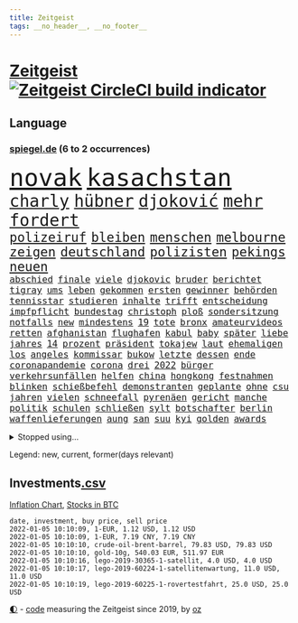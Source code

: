 ```yaml
---
title: Zeitgeist
tags: __no_header__, __no_footer__
---
```


# [Zeitgeist](https://oliz.io/zeitgeist/) [![Zeitgeist CircleCI build indicator](https://circleci.com/gh/ooz/zeitgeist.svg?style=shield)](https://circleci.com/gh/ooz/zeitgeist)

## Language

<h3><a href="https://www.spiegel.de" target="_blank">spiegel.de</a> (6 to 2 occurrences)</h3>
<p style="font-family:monospace">
<span style="font-size:32pt"><a href="news_links.html#novak" class="current">novak</a></span>
<span style="font-size:32pt"><a href="news_links.html#kasachstan" class="new">kasachstan</a></span>
<br>
<span style="font-size:22pt"><a href="news_links.html#charly" class="current">charly</a></span>
<span style="font-size:22pt"><a href="news_links.html#hübner" class="current">hübner</a></span>
<span style="font-size:22pt"><a href="news_links.html#djoković" class="current">djoković</a></span>
<span style="font-size:22pt"><a href="news_links.html#mehr" class="current">mehr</a></span>
<span style="font-size:22pt"><a href="news_links.html#fordert" class="current">fordert</a></span>
<br>
<span style="font-size:17pt"><a href="news_links.html#polizeiruf" class="current">polizeiruf</a></span>
<span style="font-size:17pt"><a href="news_links.html#bleiben" class="current">bleiben</a></span>
<span style="font-size:17pt"><a href="news_links.html#menschen" class="current">menschen</a></span>
<span style="font-size:17pt"><a href="news_links.html#melbourne" class="current">melbourne</a></span>
<span style="font-size:17pt"><a href="news_links.html#zeigen" class="current">zeigen</a></span>
<span style="font-size:17pt"><a href="news_links.html#deutschland" class="current">deutschland</a></span>
<span style="font-size:17pt"><a href="news_links.html#polizisten" class="current">polizisten</a></span>
<span style="font-size:17pt"><a href="news_links.html#pekings" class="new">pekings</a></span>
<span style="font-size:17pt"><a href="news_links.html#neuen" class="current">neuen</a></span>
<br>
<span style="font-size:12pt"><a href="news_links.html#abschied" class="current">abschied</a></span>
<span style="font-size:12pt"><a href="news_links.html#finale" class="current">finale</a></span>
<span style="font-size:12pt"><a href="news_links.html#viele" class="current">viele</a></span>
<span style="font-size:12pt"><a href="news_links.html#djokovic" class="current">djokovic</a></span>
<span style="font-size:12pt"><a href="news_links.html#bruder" class="current">bruder</a></span>
<span style="font-size:12pt"><a href="news_links.html#berichtet" class="current">berichtet</a></span>
<span style="font-size:12pt"><a href="news_links.html#tigray" class="current">tigray</a></span>
<span style="font-size:12pt"><a href="news_links.html#ums" class="current">ums</a></span>
<span style="font-size:12pt"><a href="news_links.html#leben" class="current">leben</a></span>
<span style="font-size:12pt"><a href="news_links.html#gekommen" class="current">gekommen</a></span>
<span style="font-size:12pt"><a href="news_links.html#ersten" class="current">ersten</a></span>
<span style="font-size:12pt"><a href="news_links.html#gewinner" class="current">gewinner</a></span>
<span style="font-size:12pt"><a href="news_links.html#behörden" class="current">behörden</a></span>
<span style="font-size:12pt"><a href="news_links.html#tennisstar" class="current">tennisstar</a></span>
<span style="font-size:12pt"><a href="news_links.html#studieren" class="current">studieren</a></span>
<span style="font-size:12pt"><a href="news_links.html#inhalte" class="current">inhalte</a></span>
<span style="font-size:12pt"><a href="news_links.html#trifft" class="current">trifft</a></span>
<span style="font-size:12pt"><a href="news_links.html#entscheidung" class="current">entscheidung</a></span>
<span style="font-size:12pt"><a href="news_links.html#impfpflicht" class="current">impfpflicht</a></span>
<span style="font-size:12pt"><a href="news_links.html#bundestag" class="current">bundestag</a></span>
<span style="font-size:12pt"><a href="news_links.html#christoph" class="current">christoph</a></span>
<span style="font-size:12pt"><a href="news_links.html#ploß" class="new">ploß</a></span>
<span style="font-size:12pt"><a href="news_links.html#sondersitzung" class="current">sondersitzung</a></span>
<span style="font-size:12pt"><a href="news_links.html#notfalls" class="current">notfalls</a></span>
<span style="font-size:12pt"><a href="news_links.html#new" class="current">new</a></span>
<span style="font-size:12pt"><a href="news_links.html#mindestens" class="current">mindestens</a></span>
<span style="font-size:12pt"><a href="news_links.html#19" class="current">19</a></span>
<span style="font-size:12pt"><a href="news_links.html#tote" class="current">tote</a></span>
<span style="font-size:12pt"><a href="news_links.html#bronx" class="new">bronx</a></span>
<span style="font-size:12pt"><a href="news_links.html#amateurvideos" class="new">amateurvideos</a></span>
<span style="font-size:12pt"><a href="news_links.html#retten" class="current">retten</a></span>
<span style="font-size:12pt"><a href="news_links.html#afghanistan" class="current">afghanistan</a></span>
<span style="font-size:12pt"><a href="news_links.html#flughafen" class="current">flughafen</a></span>
<span style="font-size:12pt"><a href="news_links.html#kabul" class="current">kabul</a></span>
<span style="font-size:12pt"><a href="news_links.html#baby" class="current">baby</a></span>
<span style="font-size:12pt"><a href="news_links.html#später" class="current">später</a></span>
<span style="font-size:12pt"><a href="news_links.html#liebe" class="current">liebe</a></span>
<span style="font-size:12pt"><a href="news_links.html#jahres" class="current">jahres</a></span>
<span style="font-size:12pt"><a href="news_links.html#14" class="current">14</a></span>
<span style="font-size:12pt"><a href="news_links.html#prozent" class="current">prozent</a></span>
<span style="font-size:12pt"><a href="news_links.html#präsident" class="current">präsident</a></span>
<span style="font-size:12pt"><a href="news_links.html#tokajew" class="new">tokajew</a></span>
<span style="font-size:12pt"><a href="news_links.html#laut" class="current">laut</a></span>
<span style="font-size:12pt"><a href="news_links.html#ehemaligen" class="current">ehemaligen</a></span>
<span style="font-size:12pt"><a href="news_links.html#los" class="current">los</a></span>
<span style="font-size:12pt"><a href="news_links.html#angeles" class="current">angeles</a></span>
<span style="font-size:12pt"><a href="news_links.html#kommissar" class="current">kommissar</a></span>
<span style="font-size:12pt"><a href="news_links.html#bukow" class="new">bukow</a></span>
<span style="font-size:12pt"><a href="news_links.html#letzte" class="current">letzte</a></span>
<span style="font-size:12pt"><a href="news_links.html#dessen" class="current">dessen</a></span>
<span style="font-size:12pt"><a href="news_links.html#ende" class="current">ende</a></span>
<span style="font-size:12pt"><a href="news_links.html#coronapandemie" class="current">coronapandemie</a></span>
<span style="font-size:12pt"><a href="news_links.html#corona" class="current">corona</a></span>
<span style="font-size:12pt"><a href="news_links.html#drei" class="current">drei</a></span>
<span style="font-size:12pt"><a href="news_links.html#2022" class="current">2022</a></span>
<span style="font-size:12pt"><a href="news_links.html#bürger" class="current">bürger</a></span>
<span style="font-size:12pt"><a href="news_links.html#verkehrsunfällen" class="new">verkehrsunfällen</a></span>
<span style="font-size:12pt"><a href="news_links.html#helfen" class="current">helfen</a></span>
<span style="font-size:12pt"><a href="news_links.html#china" class="current">china</a></span>
<span style="font-size:12pt"><a href="news_links.html#hongkong" class="current">hongkong</a></span>
<span style="font-size:12pt"><a href="news_links.html#festnahmen" class="current">festnahmen</a></span>
<span style="font-size:12pt"><a href="news_links.html#blinken" class="current">blinken</a></span>
<span style="font-size:12pt"><a href="news_links.html#schießbefehl" class="new">schießbefehl</a></span>
<span style="font-size:12pt"><a href="news_links.html#demonstranten" class="current">demonstranten</a></span>
<span style="font-size:12pt"><a href="news_links.html#geplante" class="current">geplante</a></span>
<span style="font-size:12pt"><a href="news_links.html#ohne" class="current">ohne</a></span>
<span style="font-size:12pt"><a href="news_links.html#csu" class="current">csu</a></span>
<span style="font-size:12pt"><a href="news_links.html#jahren" class="current">jahren</a></span>
<span style="font-size:12pt"><a href="news_links.html#vielen" class="current">vielen</a></span>
<span style="font-size:12pt"><a href="news_links.html#schneefall" class="current">schneefall</a></span>
<span style="font-size:12pt"><a href="news_links.html#pyrenäen" class="new">pyrenäen</a></span>
<span style="font-size:12pt"><a href="news_links.html#gericht" class="current">gericht</a></span>
<span style="font-size:12pt"><a href="news_links.html#manche" class="current">manche</a></span>
<span style="font-size:12pt"><a href="news_links.html#politik" class="current">politik</a></span>
<span style="font-size:12pt"><a href="news_links.html#schulen" class="current">schulen</a></span>
<span style="font-size:12pt"><a href="news_links.html#schließen" class="current">schließen</a></span>
<span style="font-size:12pt"><a href="news_links.html#sylt" class="new">sylt</a></span>
<span style="font-size:12pt"><a href="news_links.html#botschafter" class="current">botschafter</a></span>
<span style="font-size:12pt"><a href="news_links.html#berlin" class="current">berlin</a></span>
<span style="font-size:12pt"><a href="news_links.html#waffenlieferungen" class="current">waffenlieferungen</a></span>
<span style="font-size:12pt"><a href="news_links.html#aung" class="current">aung</a></span>
<span style="font-size:12pt"><a href="news_links.html#san" class="current">san</a></span>
<span style="font-size:12pt"><a href="news_links.html#suu" class="current">suu</a></span>
<span style="font-size:12pt"><a href="news_links.html#kyi" class="current">kyi</a></span>
<span style="font-size:12pt"><a href="news_links.html#golden" class="current">golden</a></span>
<span style="font-size:12pt"><a href="news_links.html#awards" class="current">awards</a></span>
</p>
<details>
<summary>Stopped using...</summary>
<p class="former" style="font-size:12pt">
exemplare(446) starke(446) beschließt(445) draußen(445) prüfung(445) alternativen(444) durchsucht(444) erholung(444) komplizen(444) modernen(444) schlechten(444) verschaffen(444) abends(443) außenminister(443) flick(443) konzernchef(443) persönliche(443) scheuer(443) strafmaßnahmen(443) williams(443) erfahrungen(442) kanzlerin(442) muster(442) private(442) subventionen(442) tode(442) unterschiede(442) warentest(442) anwalt(441) bessere(441) brettspiele(441) egal(441) einführen(441) elfmeter(441) fraktionschef(441) gesamte(441) nannte(441) rückschlag(441) schlag(441) sechsten(441) stil(441) verkehrsminister(441) 2000(440) angebot(440) auslöser(440) dahin(440) euphorie(440) extreme(440) mahnt(440) nachfolge(440) regieren(440) unentschieden(440) ursula(440) vorliegt(440) begrenzen(439) begründung(439) gewaltige(439) haare(439) identifiziert(439) ignoriert(439) radsport(439) angeklagt(438) bars(438) christopher(438) einzug(438) entschied(438) erneuter(438) gerecht(438) kochinstituts(438) kritische(438) kurve(438) mathias(438) wartet(438) wege(438) berlins(437) beschließen(437) co₂(437) eingebrochen(437) einziehen(437) erinnerungen(437) fahrrad(437) hinterlassen(437) horst(437) jury(437) längere(437) positionen(437) studierenden(437) tödlicher(437) zurzeit(437) 39(436) bewerber(436) bundeskanzlerin(436) coronalockdown(436) digitaler(436) festnahme(436) gearbeitet(436) gerufen(436) geschickt(436) gigantische(436) hammer(436) hansi(436) heimlich(436) microsoft(436) norbert(436) nutzte(436) preisen(436) ursachen(436) veranstaltung(436) zentrale(436) allianz(435) ankündigung(435) astrazeneca(435) ausgegeben(435) erbe(435) format(435) klimaneutral(435) koch(435) nachwuchs(435) schmidt(435) schnelltests(435) still(435) verdächtigt(435) verstärken(435) gefährden(434) kulissen(434) lob(434) opfers(434) razzia(434) regionen(434) reißt(434) trennt(434) 2023(433) anderthalb(433) anruf(433) bestes(433) bewegung(433) gelegenheit(433) nachspiel(433) regiert(433) übernahme(433) beinahe(432) deutet(432) halben(432) lager(432) neuem(432) normalität(432) schönsten(432) verteilung(432) wahre(432) arbeitslosigkeit(431) institut(431) könig(431) melanie(431) nationale(431) offensive(431) zinsen(431) üben(431) gaben(430) spektakulären(430) werbung(430) eindämmen(429) geklärt(429) irak(429) noten(429) schwerem(429) schwierigkeiten(429) siegte(429) transporter(429) anzeigen(428) aufbruch(428) dar(428) dieselskandal(428) digitalen(428) gekauft(428) kommunistische(428) notruf(428) rat(428) rechts(428) unten(428) 11(427) fakten(427) kanzleramtschef(427) kostet(427) spekulationen(427) zigaretten(427) zwischenzeitlich(427) begründet(426) ermittlern(426) kanzlerschaft(426) negative(426) verbände(426) 52(425) mode(425) roger(425) schottland(425) ecken(424) grünenchef(424) hürde(424) strenge(424) attacken(423) begeistert(423) exporte(423) herzen(423) kontrollen(423) spaß(423) verteidigen(423) zeugin(423) abgewiesen(422) haftstrafen(422) moskaus(422) verschwiegen(422) auftreten(421) auktion(421) brandstiftung(421) detail(421) genauso(421) option(421) rückzug(421) belege(420) drohe(420) marsch(420) mitnehmen(420) provokation(420) schwerverletzte(420) verklagen(420) einheitliche(419) hunger(419) spotify(419) weckt(419) begriff(418) frisch(418) gesichert(418) singapur(417) treiben(417) bundes(416) bushido(415) unterschrieben(415) fan(414) laufenden(414) projekte(413) hausarrest(412) nationalteam(412) spahns(412) steigern(412) syrer(411) america(410) coronazeiten(409) ministerien(409) pushbacks(409) aktivist(408) hohem(408) museum(408) benötigte(407) impfkommission(407) schock(407) unterdessen(407) verfolger(407) wendet(407) wiener(407) auseinandersetzung(406) flagge(406) jubeln(406) apples(404) psychisch(403) staus(403) schaut(402) gewarnt(401) intelligenz(401) intensivstation(401) künstliche(401) munition(401) suchten(401) bewaffneten(399) festhalten(399) thüringer(398) weitermachen(398) grünenchefin(397) überfall(397) laufbahn(396) prägte(395) gewannen(394) rodrigo(394) startup(394) vertraute(394) jones(393) schätzen(393) sammelte(390) ursprünglich(390) wasserstoff(388) normalerweise(385) indiana(384) offener(383) teuren(383) sammeln(382) hagen(381) schach(380) herzinfarkt(377) beheben(375) bestechung(375) coronafolgen(375) discounter(375) versammelt(373) boomt(370) vertrauten(370) unfällen(369) kilo(368) 13jährige(366) abgabe(363) flogen(361) herrschaft(361) rüstet(361) aufheben(358) heidelberg(358) 150000(357) bauarbeiten(357) biontech/pfizer(357) dosis(344) unterschrift(342) arbeitsgericht(338) infos(336) klettert(330) vereinbarung(324) völkermord(323) flächendeckend(315) panzer(312) estland(310) vormarsch(309) walterborjans(306) wunden(305) medaille(300) carlos(296) längerem(295) 53jähriger(294) indigenen(292) westberlin(287) übung(287) interessante(272) abgestürzt(268) 15jähriger(265) bewirbt(265) nationalelf(262) geschützte(261) zoff(259) enthalten(249) ferdinand(248) illusion(246) vorgesetzten(246) bildtv(242) wütenden(239) verstappens(234) erwachsen(233) erschüttern(232) motorrad(232) label(226) 2013(224) auszeichnung(224) neudelhi(222) beispiellose(221) zwickau(220) hingelegt(217) absolute(215) fronten(214) nationaltrainer(213) litten(212) johansson(211) strafverfolgung(211) fußballklub(207) gefälscht(207) lehrerverband(206) mitregieren(205) einsätze(204) verließ(201) ausgezahlt(200) organisierten(199) vorgang(199) wessen(199) laune(198) serbien(198) stein(195) us(194) bevorzugt(192) notlandung(192) menschenmenge(191) kw(189) hochrechnung(187) wussten(187) allgegenwärtig(186) umfang(186) aufzunehmen(185) vormittag(185) bauern(183) eingemischt(183) ernstfall(183) fotografen(183) profil(183) vorerkrankungen(183) wahlsieger(183) ausnahme(182) bestseller(182) pendler(182) guido(181) jahrelange(181) machtwechsel(179) ranking(179) kümmern(178) erbeutet(177) jamaika(177) rängen(176) lucas(175) besseres(174) coup(171) hebel(171) zeugnis(171) anpassen(170) instrumente(169) leuchten(169) merkwürdigen(169) misshandlung(169) russen(169) aufsichtsratschef(168) günstige(168) rezepte(168) warnungen(168) 1941(167) 72(166) stockt(166) genauer(164) verliebt(164) visa(164) 1997(163) abgeordneter(163) warteten(163) britney(162) spears(162) anwohnern(160) geldwäsche(160) verteidigungsministeriums(159) dick(158) zugestimmt(158) zwischendurch(157) gegenwart(156) nächster(156) alqaida(155) tätig(155) umzug(155) abgesehen(154) überfüllt(154) überwältigender(154) 18jährige(153) abtreibungsgesetz(153) schrecklich(150) wunderkind(150) kartellbehörde(149) kreativ(149) verkauften(149) alleingang(148) lebten(148) 31jährige(147) dankte(146) verdrängt(145) sportlern(144) metall(143) abschiebungen(142) kolumbianische(142) krater(142) oberbayern(142) rauch(142) weibliche(142) planet(141) topmanager(141) formel1pressestimmen(140) schutzmaßnahmen(140) begreifen(139) camp(139) amoklauf(138) anstatt(138) dieselfahrzeugen(138) norweger(137) 80jähriger(136) badenbaden(135) drastischer(135) chinesen(134) mobiles(134) dfbfrauen(133) get(133) kinderärzte(132) russischem(132) schwarz(132) strafmaß(132) 1976(131) geeignet(131) kulisse(131) aufwand(130) verbinden(130) autokraten(129) angemeldet(128) sechste(128) aufträge(127) polizeigewahrsam(127) 69(126) fünfkampf(126) helene(126) reiten(126) coronaleugnern(125) flüchtlingskrise(125) gewählte(124) verheiratet(124) conte(123) gewagt(123) schwierigste(123) betreffen(122) boxer(122) fatalen(122) geschätzt(122) marathon(122) unerwünscht(122) favoritenrolle(121) köpfen(121) aktivieren(120) beute(120) röttgen(120) öffentlicher(120) ten(119) bezug(118) immobilienkonzern(118) 39jähriger(117) gotteslästerung(117) entschädigt(116) hubschrauberabsturz(116) miese(116) nazivergleichen(116) wirtschaftskrise(116) 1961(115) rundfunks(115) düsseldorfer(114) herstellung(114) juristisches(114) konfisziert(114) beate(113) craig(113) machtübernahme(113) kameke(112) logistik(112) losgegangen(112) nadine(112) autokonzerne(111) freundinnen(111) durchgeführt(110) fußballbundes(110) müttern(110) wahlkampfauftakt(110) beeinflusste(109) investiert(109) coronatoten(108) göringeckardt(108) hauptgrund(108) mesut(108) pastor(108) özil(108) award(107) mordkommission(107) spielmacher(107) ausharren(106) haushalt(106) heimspiel(106) iaea(106) partien(106) tierwelt(106) exmann(104) polnischbelarussischen(104) staatsangehörigkeit(104) alias(103) friedensnobelpreisträgerin(103) hawaii(103) neuesten(103) tanzt(103) verbündeten(103) überraschende(103) limousine(102) regelungen(102) entlasten(100) prangert(100) abba(99) anführen(99) koalitionsverhandlungen(99) späte(99) verteidigte(99) voyage(99) toxische(98) volkspartei(98) zeitgleich(98) gerichtsentscheidung(97) südlichen(97) angeschlossen(96) kinderreportern(96) usstadt(96) stach(95) 30jährige(94) dealer(94) katrin(94) protokoll(94) 06(93) menschliche(93) umbruch(93) demokratieaktivisten(92) euaußengrenze(92) geschäftsführerin(92) lahmt(92) newsblog(92) spdvorsitzende(92) staatsanwältin(92) söders(92) infektionsschutzgesetz(91) pflegeheimen(91) statistisch(91) arten(90) exklusiven(90) gesenkt(90) gestimmt(90) härtester(90) pazifik(90) tumulten(90) usmagazin(90) vertuschung(90) wobei(90) gutgehen(89) kinderinterview(89) talk(89) 3gregel(88) digitales(88) duos(88) feature(88) industriestaaten(88) nolan(88) wmqualifikation(88) angeprangert(87) angeschlagenen(87) elektrizität(87) enkelin(87) großmutter(87) kinderarzt(87) krankschreibung(87) millionengewinn(87) 19jährigen(86) berichterstatter(86) finanzhilfen(86) geschmolzen(86) chaotischsten(85) gebeutelte(85) performance(85) söldnertruppe(85) züchter(85) bundesligatopspiel(84) durchgefallen(84) eindringlich(84) immobilie(84) umgebracht(84) abhängigkeit(83) besserer(83) lithium(83) tvduell(83) versöhnlich(83) vulkaninsel(83) alnusra(82) bildet(82) biontechgründer(82) brüskiert(82) kampfstarker(82) miete(82) steak(82) blatt(80) coronaphase(80) derby(80) erholte(80) ernsthafte(80) exportiert(80) ortsteil(80) tweets(80) alberto(79) außenamt(79) coronabilanz(79) finanzkrise(79) gabriela(79) tvdebatte(79) bombenanschlag(78) burundi(78) kaperte(78) erklärungen(77) fehlentscheidung(77) komponierte(77) manipulierten(77) riskieren(77) sonderparteitag(77) zahlungsunfähigkeit(77) anleihe(76) goldmedaillengewinnerin(76) ham(76) verschlechtert(76) vulkans(76) zinszahlung(76) luc(75) nachfolgern(75) hamm(74) novatek(74) ole(74) rauswurf(74) vorträge(74) zuständigkeit(74) empfindlichen(73) kampfansage(73) rwe(73) siebenmal(73) vogel(73) weiche(73) exekutionen(72) gange(72) handschellen(72) kleineren(72) tierarten(72) verspielen(72) angesprochen(71) hitzewellen(71) jesse(71) lea(71) ovations(71) partnern(71) standing(71) zukommen(71) bewahrte(70) bundestagsfraktion(70) flaschenhalsrezession(70) hast(70) knüpfen(70) tasche(70) wich(70) energiekrise(69) exjusochef(69) löschung(69) überglücklich(69) 3ddrucker(68) lol(68) meistern(68) nachziehen(68) neuaufstellung(68) äußerten(68) beider(67) bundesverwaltungsgericht(67) europacup(67) steckten(67) abstriche(66) carolina(66) haushaltssperre(66) sam(66) suizid(66) verstand(66) zurückgezogen(66) begrüßen(65) fdppolitikerin(65) zerknirscht(65) ach(64) berufsschule(64) biene(64) blätter(64) bundesliganiederlage(64) bundesligist(64) exsprecherin(64) hengst(64) kläger(64) menschheit(64) verkündung(64) aue(63) erzgebirge(63) gewachsen(63) panama(63) selbsttests(63) strackzimmermann(63) enteignung(62) eupolitiker(62) ig(62) materialknappheit(62) sekte(62) tshirts(62) twitteraccount(62) verdachtsfall(62) gewerbe(61) hassparolen(61) saal(61) single(61) studenten(61) verwerfungen(61) dfbteam(60) entwickler(60) fassade(60) feldenkirchen(60) geklaut(60) verteidigungspolitik(60) vorschlagen(60) votiert(60) ampelverhandlungen(59) doppelspitze(59) eingefroren(59) erschlagen(59) erwartung(59) gefährt(59) importiert(59) kinderklinik(59) mond(59) unsicherheiten(59) baubranche(58) berühmter(58) bewältigte(58) co2preis(58) generäle(58) gesetzen(58) klimafreundlicher(58) övp(58) bundesebene(57) gerichtsverfahren(57) gezerrt(57) kroatische(57) national(57) schleuser(57) vereidigung(57) drastischeren(56) dschungel(56) korruptionsvorwürfe(56) magie(56) meeresgrund(56) rechtsextrem(56) späteren(56) warnstreiks(56) arsch(55) bedrängt(55) notfallzulassung(55) schallenberg(55) repräsentantenhaus(54) strafverfahren(54) durchgestochen(53) einsturz(53) medienkonzern(53) physikerin(53) priesemann(53) totgeprügelt(53) umsetzung(53) verlobt(53) verunglückte(53) viola(53) zulieferer(53) österreichischer(53) überlastung(53) haftanstalt(52) norderstedt(52) oberst(52) rechtsextremer(52) 74(51) attentate(51) drogenhandel(51) entwicklungsländern(51) kardashian(51) kommentiert(51) künstlerinnen(51) pelze(51) strommast(51) todesurteile(51) beruft(50) döpfner(50) intensivpatienten(50) jungstar(50) lieferte(50) polnischer(50) samariter(50) versorger(50) vorzugehen(50) geworben(49) großbanken(49) kommissionspräsidentin(49) komplizierter(49) milliardenstrafe(49) objekt(49) straßenbahn(49) finanzspritze(48) geschnappt(48) maskenaffäre(48) nochgesundheitsminister(48) potter(48) staatsspitze(48) ampelbündnis(47) asylsuchenden(47) baseballschläger(47) christlichen(47) parteivorstand(47) pkwmaut(47) härten(46) luitz(46) rechnungshof(46) robuste(46) sonderweg(46) verbundenen(46) verwehrt(46) absprachen(45) aufgeteilt(45) faires(45) folgende(45) verglichen(45) beschlagnahmte(44) hilfsmittel(44) oberlandesgericht(44) schärferes(44) wikileaksgründers(44) auslieferungen(43) blockabfertigung(43) europarat(43) geheimnisse(43) hinterließ(43) hochseewindparks(43) luftwaffe(43) seitenlinie(43) spieltisch(43) abschlussbericht(42) amanal(42) gruselig(42) kurz'(42) legendäre(42) marion(42) petros(42) valencia(42) waffenhandel(42) wichtigster(42) coronalockdowns(41) erlauben(41) kavala(41) willemsen(41) 14000(40) bruders(40) formulierung(40) kräftigen(40) tötungsdelikts(40) verlockend(40) ämtern(40) anwenden(39) hochhaus(39) kriegen(39) osman(39) photo(39) seibert(39) siena(39) wartezeiten(39) abschiebung(38) hinrichtungen(38) mehrmals(38) schwört(38) zugute(38) abgreifen(37) ausstoß(37) coronamedikaments(37) geflecht(37) molnupiravir(37) perfekt(37) zweifache(37) backen(36) ethikrat(36) formuliert(36) gerechtfertigt(36) schreck(36) autokäufer(35) beraubt(35) blauen(35) boykottieren(35) brandenburgischen(35) erhältlich(35) fußballs(35) hager(35) medienrummel(35) plazenta(35) reißen(35) rücknahme(35) urkunde(35) verkehrssektor(35) vorgesehen(35) dwayne(34) gefährlichste(34) mittelstand(34) schildkröten(34) sexismus(34) trophäen(34) betriebsrat(33) christiane(33) geisel(33) kamele(33) ministeramt(33) rückseite(33) 175(32) bauunternehmen(32) bemerkenswerten(32) intensiv(32) lifte(32) zahlungsschwierigkeiten(32) zoran(32) zuverlässig(32) üblicherweise(32) karibik(31) korridor(31) lärm(31) people's(31) coronadebatte(30) gefoltert(30) gegenzug(30) herber(30) impfskeptikerin(30) kleid(30) lettland(30) nicaragua(30) ostafrikanischen(30) ubahn(30) unterhaltung(30) getrennte(29) hetze(29) house(29) memmingen(29) strompreis(29) vorstellt(29) wmfinale(29) auffrischungsimpfungen(28) energiequelle(28) euinnenkommissarin(28) jahrescharts(28) kaiserslautern(28) mund(28) notrufe(28) pandemiebeschränkungen(28) regional(28) schieflage(28) sexualisierte(28) unbegründet(28) wirklichkeit(28) wirtschaftlich(28) ylva(28) ausblieb(27) coronaboosterimpfung(27) millionenwert(27) naturschutzorganisation(27) 113(26) aggressionen(26) coronakrisenstab(26) ehrlich(26) geschmack(26) juwelen(26) parlamentarischen(26) patientinnen(26) stall(26) starkes(26) teslaaktien(26) total(26) unerlaubter(26) jude(25) pufpaff(25) sachverständigenrat(25) wirtschaftsweisen(25) dosbpräsident(24) dream(24) inhaftierter(24) militärchef(24) unterschreiben(24) welthit(24) 432(23) alfons(23) geht’s(23) hörmann(23) iraker(23) kommilitonen(23) sportbund(23) aggression(22) amtsinhaber(22) definierte(22) dosb(22) nachgeschärft(22) perus(22) pickuptrucks(22) resultieren(22) schönheitswettbewerb(22) abgenommen(21) archiviert(21) baldkanzler(21) begegnet(21) gedruckt(21) kick(21) michigan(21) pflegeberufe(21) coronahotspot(20) defactoregierungschefin(20) finanzchef(20) herausforderer(20) ischgl(20) rotgrüngelbe(20) sohnes(20) usrepräsentantenhaus(20) algaddafi(19) alislam(19) bauernverband(19) billig(19) ideologische(19) machthabers(19) saif(19) wiederzuerkennen(19) atomstrom(18) extremsportler(18) größtes(18) 00(17) 43jährige(17) ausschlag(17) geschäftsführende(17) kinderbuch(17) management(17) verimpft(17) wettrennen(17) ethikratmitglied(16) gewaltbereite(16) khashoggi(16) ständiger(16) wellenbrecher(16) berechnet(15) einstimmig(15) krisenstab(15) zocken(15) überzeugten(15) bestritten(14) epsteins(14) halbmarathon(14) ligaspiele(14) organisatoren(14) schande(14) trainerdebüt(14) ussanktionen(14) ampelspitzen(13) berufsspezifische(13) beschäftige(13) kronprinz(13) menschlich(13) ministerposten(13) probezeit(13) verdopplung(13) verschiedenen(13) wta(13) attraktiver(12) beliebten(12) hildegard(12) interimscoach(12) sank(12) shakespeare(12) streitpunkt(12) texte(12) angekündigte(11) recycling(11) salzburger(11) swift(11) unterzeichnen(11) wtachef(11)
</p>
</details>
<p>Legend: <span class="new">new</span>, <span class="current">current</span>, <span class="former">former(days relevant)</span></p>

## Investments[.csv](investments.csv)

[Inflation Chart](https://inflationchart.com),
[Stocks in BTC](https://stonksinbtc.xyz/)

```
date, investment, buy price, sell price
2022-01-05 10:10:09, 1-EUR, 1.12 USD, 1.12 USD
2022-01-05 10:10:09, 1-EUR, 7.19 CNY, 7.19 CNY
2022-01-05 10:10:10, crude-oil-brent-barrel, 79.83 USD, 79.83 USD
2022-01-05 10:10:10, gold-10g, 540.03 EUR, 511.97 EUR
2022-01-05 10:10:16, lego-2019-30365-1-satellit, 4.0 USD, 4.0 USD
2022-01-05 10:10:17, lego-2019-60224-1-satellitenwartung, 11.0 USD, 11.0 USD
2022-01-05 10:10:19, lego-2019-60225-1-rovertestfahrt, 25.0 USD, 25.0 USD
```

<footer>
<a href="javascript:toggleTheme()" class="nav">🌓</a>
- <a href="https://github.com/ooz/zeitgeist">code</a> measuring the Zeitgeist since 2019, by <a href="https://oliz.io">oz</a>
</footer>
